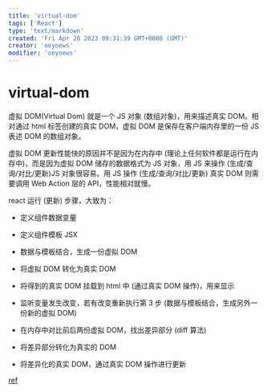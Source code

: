 ```yaml
---
title: 'virtual-dom'
tags: ['React']
type: 'text/markdown'
created: 'Fri Apr 28 2023 09:31:39 GMT+0000 (GMT)'
creator: 'oeyoews'
modifier: 'oeyoews'
---
```


# virtual-dom

虚拟 DOM(Virtual Dom) 就是一个 JS 对象 (数组对象)，用来描述真实 DOM。相对通过 html 标签创建的真实 DOM，虚拟 DOM 是保存在客户端内存里的一份 JS 表述 DOM 的数组对象。

虚拟 DOM 更新性能快的原因并不是因为在内存中 (理论上任何软件都是运行在内存中)，而是因为虚拟 DOM 储存的数据格式为 JS 对象，用 JS 来操作 (生成/查询/对比/更新)JS 对象很容易。用 JS 操作 (生成/查询/对比/更新) 真实 DOM 则需要调用 Web Action 层的 API，性能相对就慢。

react 运行 (更新) 步骤，大致为：

* 定义组件数据变量

* 定义组件模板 JSX

* 数据与模板结合，生成一份虚拟 DOM

* 将虚拟 DOM 转化为真实 DOM

* 将得到的真实 DOM 挂载到 html 中 (通过真实 DOM 操作)，用来显示

* 监听变量发生改变，若有改变重新执行第 3 步 (数据与模板结合，生成另外一份新的虚拟 DOM)

* 在内存中对比前后两份虚拟 DOM，找出差异部分 (diff 算法)

* 将差异部分转化为真实的 DOM

* 将差异化的真实 DOM，通过真实 DOM 操作进行更新

[ref](https://github.com/puxiao/react-hook-tutorial/blob/master/%E9%99%8401%EF%BC%9AReact%E5%9F%BA%E7%A1%80%E7%9F%A5%E8%AF%86.md#%E5%A3%B0%E6%98%8E%E5%BC%8F%E5%BC%80%E5%8F%91-%E6%A6%82%E5%BF%B5%E8%A7%A3%E9%87%8A)

